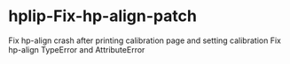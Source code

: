 # hplip-Fix-hp-align-patch
Fix hp-align crash after printing calibration page and setting calibration Fix hp-align TypeError and AttributeError

